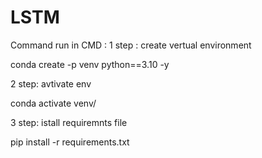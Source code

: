 # LSTM

Command run in CMD :
1 step : create vertual environment 

conda create -p venv python==3.10 -y

2 step: avtivate env

conda activate venv/

3 step: istall requiremnts file

pip install -r requirements.txt
